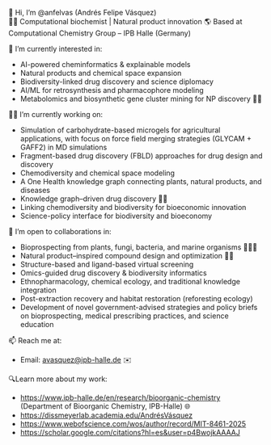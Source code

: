 👋 Hi, I’m @anfelvas (Andrés Felipe Vásquez)  
🧪🌱  Computational biochemist | Natural product innovation 
🌎 Based at Computational Chemistry Group – IPB Halle (Germany) 

👀 I’m currently interested in:
- AI-powered cheminformatics & explainable models
- Natural products and chemical space expansion
- Biodiversity-linked drug discovery and science diplomacy
- AI/ML for retrosynthesis and pharmacophore modeling
- Metabolomics and biosynthetic gene cluster mining for NP discovery 🔬🧬

📖🧬 I’m currently working on:
- Simulation of carbohydrate-based microgels for agricultural applications, with focus on force field merging strategies (GLYCAM + GAFF2) in MD simulations
- Fragment-based drug discovery (FBLD) approaches for drug design and discovery
- Chemodiversity and chemical space modeling
- A One Health knowledge graph connecting plants, natural products, and diseases
- Knowledge graph–driven drug discovery 🧠🔗
- Linking chemodiversity and biodiversity for bioeconomic innovation
- Science-policy interface for biodiversity and bioeconomy  

🤝 I’m open to collaborations in:
- Bioprospecting from plants, fungi, bacteria, and marine organisms 🌿🧫🌊
- Natural product–inspired compound design and optimization 💊🧪
- Structure-based and ligand-based virtual screening
- Omics-guided drug discovery & biodiversity informatics
- Ethnopharmacology, chemical ecology, and traditional knowledge integration
- Post-extraction recovery and habitat restoration (reforesting ecology)
- Development of novel government-advised strategies and policy briefs on bioprospecting, medical prescribing practices, and science education

📫 Reach me at:  
- Email: avasquez@ipb-halle.de ✉️ 

🔍Learn more about my work:
- https://www.ipb-halle.de/en/research/bioorganic-chemistry (Department of Bioorganic Chemistry, IPB-Halle) 🌐
- https://dissmeyerlab.academia.edu/AndrésVásquez
- https://www.webofscience.com/wos/author/record/MIT-8461-2025
- https://scholar.google.com/citations?hl=es&user=p4BwojkAAAAJ


<!---
anfelvas/anfelvas is a ✨ special ✨ repository because its `README.md` (this file) appears on your GitHub profile.
You can click the Preview link to take a look at your changes.
--->
